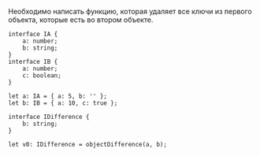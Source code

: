 Необходимо написать функцию, которая удаляет все ключи из первого объекта, которые есть во втором объекте.
```
interface IA {
	a: number;
	b: string;
}
interface IB {
	a: number;
	c: boolean;
}

let a: IA = { a: 5, b: '' };
let b: IB = { a: 10, c: true };

interface IDifference {
	b: string;
}

let v0: IDifference = objectDifference(a, b);
```